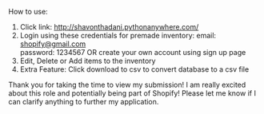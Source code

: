 How to use:

1. Click link: http://shavonthadani.pythonanywhere.com/
2. Login using these credentials for premade inventory: 
email: shopify@gmail.com  
password: 1234567 
OR create your own account using sign up page
3. Edit, Delete or Add items to the inventory
4. Extra Feature: Click download to csv to convert database to a csv file

Thank you for taking the time to view my submission! I am really excited about this role and potentially being part of Shopify!
Please let me know if I can clarify anything to further my application.


